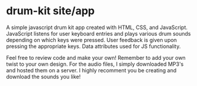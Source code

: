 # drum-kit site/app
A simple javascript drum kit app created with HTML, CSS, and JavaScript. JavaScript listens for user keyboard entries and plays various drum sounds depending on which keys were pressed. User feedback is given upon pressing the appropriate keys. Data attributes used for JS functionality.

Feel free to review code and make your own! Remember to add your own twist to your own design.
For the audio files, I simply downloaded MP3's and hosted them on a server. I highly recomment you be creating and download the sounds you like! 
